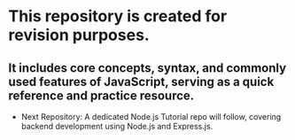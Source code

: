 # This repository is created for revision purposes.

## It includes core concepts, syntax, and commonly used features of JavaScript, serving as a quick reference and practice resource.

- Next Repository: A dedicated Node.js Tutorial repo will follow, covering backend development using Node.js and Express.js.
